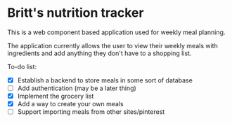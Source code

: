 # Britt's nutrition tracker

This is a web component based application used for weekly meal planning.

The application currently allows the user to view their weekly meals with ingredients and add anything they don't have to a shopping list.

To-do list:
- [X] Establish a backend to store meals in some sort of database
- [ ] Add authentication (may be a later thing)
- [X] Implement the grocery list
- [X] Add a way to create your own meals
- [ ] Support importing meals from other sites/pinterest
